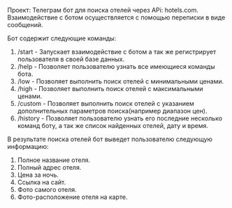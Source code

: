 Проект: Телеграм бот для поиска отелей через APi: hotels.com.
Взаимодействие с ботом осуществляется с помощью переписки в виде сообщений.

Бот содержит следующие команды:
1) /start - Запускает взаимодействие с ботом а так же регистрирует пользователя в своей базе данных.
2) /help - Позволяет пользователю узнать все имеющиеся команды бота.
3) /low - Позволяет выполнить поиск отелей с минимальными ценами.
4) /high - Позволяет выполнить поиск отелей с максимальными ценами.
5) /custom - Позволяет выполнить поиск отелей с указанием дополнительных параметров поиска(например диапазон цен).
6) /history - Позволяет пользователю узнать его последние несколько команд боту, а так же список найденных
отелей, дату и время.

В результате поиска отелей бот выведет пользователю следующую информацию:
1) Полное название отеля.
2) Полный адрес отеля.
3) Цена за ночь.
4) Ссылка на сайт.
5) Фото самого отеля.
6) Фото-расположение отеля на карте.
